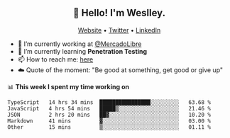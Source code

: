<h2 align="center">👋 Hello! I'm Weslley.</h2>
<p align="center">
  <a href="http://weslleyneri.com.br">Website</a> •
  <a href="https://twitter.com/Weslley_Neri">Twitter</a> •
  <a href="https://www.linkedin.com/in/weslley-neri-3658908b">LinkedIn</a>
</p>


- 🔭 I’m currently working at [@MercadoLibre](https://github.com/mercadolibre)
- 🌱 I’m currently learning **Penetration Testing**
- 📫 How to reach me: [here](mailto:weslley39@gmail.com)
- ☁️ Quote of the moment: "Be good at something, get good or give up"

📊 **This week I spent my time working on**
<!--START_SECTION:waka-->
```text
TypeScript   14 hrs 34 mins  ████████████████░░░░░░░░░   63.68 % 
JavaScript   4 hrs 54 mins   █████▒░░░░░░░░░░░░░░░░░░░   21.46 % 
JSON         2 hrs 20 mins   ██▓░░░░░░░░░░░░░░░░░░░░░░   10.20 % 
Markdown     41 mins         ▓░░░░░░░░░░░░░░░░░░░░░░░░   03.00 % 
Other        15 mins         ▒░░░░░░░░░░░░░░░░░░░░░░░░   01.11 % 
```
<!--END_SECTION:waka-->

<!-- Inspired by https://github.com/gruselhaus/gruselhaus -->